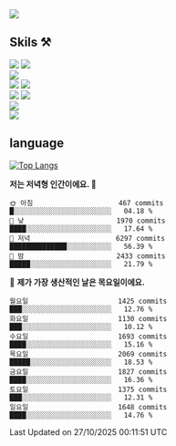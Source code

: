 <div align="left">

<a href="https://hhpluscertificateofcompletion.oopy.io/">
  <img src="https://static.spartacodingclub.kr/hanghae99/plus/completion/badge_black.svg" />
</a>

## Skils ⚒️

<img src="https://img.shields.io/badge/Java-FF6600?style=flat-square&logo=buymeacoffee&logoColor=white"/>
<img src="https://img.shields.io/badge/Kotlin-7F52FF?style=flat-square&logo=kotlin&logoColor=white"/>
  
  
<br />
  
<img src="https://img.shields.io/badge/Spring-339933?style=flat-square&logo=Spring&logoColor=white"/>


<br />
  
  <img src="https://img.shields.io/badge/mysql-0099FF?style=flat-square&logo=mysql&logoColor=white"/>
  <img src="https://img.shields.io/badge/mariadb-0099FF?style=flat-square&logo=mariadb&logoColor=white"/>

  
  
  
  <br />
  
  <img src="https://img.shields.io/badge/Github Actions-2088FF?style=flat-square&logo=githubactions&logoColor=white"/>
  <img src="https://img.shields.io/badge/Jenkins-D24939?style=flat-square&logo=jenkins&logoColor=white"/>
  
  
  <br />
  <img src="https://img.shields.io/badge/terraform-7B42BC?style=flat-square&logo=terraform&logoColor=white"/>
  
  <br />
  <img src="https://img.shields.io/badge/docker-2496ED?style=flat-square&logo=docker&logoColor=white"/>

  
  
## language

[![Top Langs](https://github-readme-stats.vercel.app/api/top-langs/?username=zxcv9203&hide=html&exclude_repo=zxcv9203.github.io,golB&theme=grate-gatsby)](https://github.com/zxcv9203/github-readme-stats)
  
<!--START_SECTION:waka-->
**저는 저녁형 인간이에요. 🦉** 

```text
🌞 아침                     467 commits         █░░░░░░░░░░░░░░░░░░░░░░░░   04.18 % 
🌆 낮　                     1970 commits        ████░░░░░░░░░░░░░░░░░░░░░   17.64 % 
🌃 저녁                     6297 commits        ██████████████░░░░░░░░░░░   56.39 % 
🌙 밤　                     2433 commits        █████░░░░░░░░░░░░░░░░░░░░   21.79 % 
```
📅 **제가 가장 생산적인 날은 목요일이에요.** 

```text
월요일                      1425 commits        ███░░░░░░░░░░░░░░░░░░░░░░   12.76 % 
화요일                      1130 commits        ███░░░░░░░░░░░░░░░░░░░░░░   10.12 % 
수요일                      1693 commits        ████░░░░░░░░░░░░░░░░░░░░░   15.16 % 
목요일                      2069 commits        █████░░░░░░░░░░░░░░░░░░░░   18.53 % 
금요일                      1827 commits        ████░░░░░░░░░░░░░░░░░░░░░   16.36 % 
토요일                      1375 commits        ███░░░░░░░░░░░░░░░░░░░░░░   12.31 % 
일요일                      1648 commits        ████░░░░░░░░░░░░░░░░░░░░░   14.76 % 
```



 Last Updated on 27/10/2025 00:11:51 UTC
<!--END_SECTION:waka-->
  
</div>

